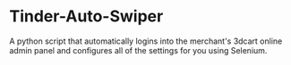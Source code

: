 # Tinder-Auto-Swiper
A python script that automatically logins into the merchant's 3dcart online admin panel and configures all of the settings for you using Selenium.


